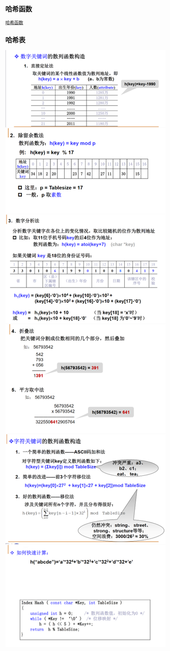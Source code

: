## 哈希函数
[哈希函数](https://www.cnblogs.com/barrywxx/p/10739871.html)
## 哈希表
![](https://raw.githubusercontent.com/ABHCYL/pitcure/main/%E5%93%88%E5%B8%8C1.png)
![](https://raw.githubusercontent.com/ABHCYL/pitcure/main/%E5%93%88%E5%B8%8C2.png)
![](https://raw.githubusercontent.com/ABHCYL/pitcure/main/%E5%93%88%E5%B8%8C3.png)
![](https://raw.githubusercontent.com/ABHCYL/pitcure/main/%E5%93%88%E5%B8%8C4.png)
![](https://raw.githubusercontent.com/ABHCYL/pitcure/main/%E5%93%88%E5%B8%8C5.png)
![](https://raw.githubusercontent.com/ABHCYL/pitcure/main/%E5%93%88%E5%B8%8C6.png)
